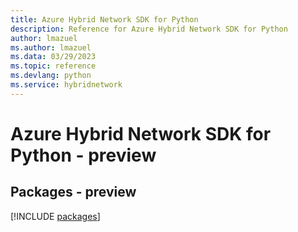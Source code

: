 ```yaml
---
title: Azure Hybrid Network SDK for Python
description: Reference for Azure Hybrid Network SDK for Python
author: lmazuel
ms.author: lmazuel
ms.data: 03/29/2023
ms.topic: reference
ms.devlang: python
ms.service: hybridnetwork
---
```

# Azure Hybrid Network SDK for Python - preview
## Packages - preview
[!INCLUDE [packages](hybrid-network-index.md)]